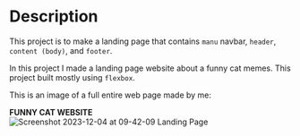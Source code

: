 # Description
This project is to make a landing page that contains `manu` navbar, `header`, `content (body)`, and `footer`.

In this project I made a landing page website about a funny cat memes. This project built mostly using `flexbox`.

This is an image of a full entire web page made by me:

**FUNNY CAT WEBSITE**
![Screenshot 2023-12-04 at 09-42-09 Landing Page](https://github.com/fajarhadid/odin-landing-page/assets/152055215/404eba5f-bb5e-4ab7-8547-e53a22c40eb2)
